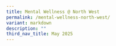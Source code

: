 ```yaml
---
title: Mental Wellness @ North West
permalink: /mental-wellness-north-west/
variant: markdown
description: ""
third_nav_title: May 2025
---
```

